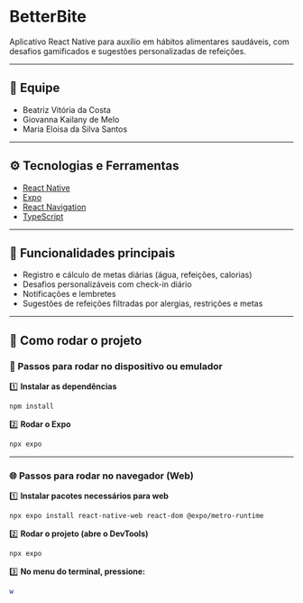 # BetterBite

Aplicativo React Native para auxílio em hábitos alimentares saudáveis, com desafios gamificados e sugestões personalizadas de refeições.

---

## 👥 Equipe

- Beatriz Vitória da Costa
- Giovanna Kailany de Melo
- Maria Eloisa da Silva Santos

---

## ⚙️ Tecnologias e Ferramentas

- [React Native](https://reactnative.dev/)
- [Expo](https://expo.dev/)
- [React Navigation](https://reactnavigation.org/)
- [TypeScript](https://www.typescriptlang.org/)

---

## 📱 Funcionalidades principais
- Registro e cálculo de metas diárias (água, refeições, calorias)
- Desafios personalizáveis com check-in diário
- Notificações e lembretes
- Sugestões de refeições filtradas por alergias, restrições e metas

---

## 🚀 Como rodar o projeto

### 📱 Passos para rodar no dispositivo ou emulador

1️⃣ **Instalar as dependências**

```bash
npm install
```

2️⃣ **Rodar o Expo**

```bash
npx expo
```

---

### 🌐 Passos para rodar no navegador (Web)

1️⃣ **Instalar pacotes necessários para web**
```bash
npx expo install react-native-web react-dom @expo/metro-runtime
```

2️⃣ **Rodar o projeto (abre o DevTools)**
```bash
npx expo
```

3️⃣ **No menu do terminal, pressione:**
```bash
w
```
